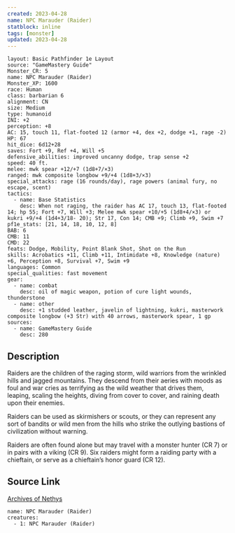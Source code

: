 ```yaml
---
created: 2023-04-28
name: NPC Marauder (Raider)
statblock: inline
tags: [monster]
updated: 2023-04-28
---
```

```statblock
layout: Basic Pathfinder 1e Layout
source: "GameMastery Guide"
Monster_CR: 5
name: NPC Marauder (Raider)
Monster_XP: 1600
race: Human
class: barbarian 6
alignment: CN
size: Medium
type: humanoid
INI: +2
perception: +8
AC: 15, touch 11, flat-footed 12 (armor +4, dex +2, dodge +1, rage -2)
HP: 67
hit_dice: 6d12+28
saves: Fort +9, Ref +4, Will +5
defensive_abilities: improved uncanny dodge, trap sense +2
speed: 40 ft.
melee: mwk spear +12/+7 (1d8+7/×3)
ranged: mwk composite longbow +9/+4 (1d8+3/×3)
special_attacks: rage (16 rounds/day), rage powers (animal fury, no escape, scent)
tactics:
  - name: Base Statistics
    desc: When not raging, the raider has AC 17, touch 13, flat-footed 14; hp 55; Fort +7, Will +3; Melee mwk spear +10/+5 (1d8+4/×3) or kukri +9/+4 (1d4+3/18- 20); Str 17, Con 14; CMB +9; Climb +9, Swim +7
pf1e_stats: [21, 14, 18, 10, 12, 8]
BAB: 6
CMB: 11
CMD: 22
feats: Dodge, Mobility, Point Blank Shot, Shot on the Run
skills: Acrobatics +11, Climb +11, Intimidate +8, Knowledge (nature) +6, Perception +8, Survival +7, Swim +9
languages: Common
special_qualities: fast movement
gear:
  - name: combat
    desc: oil of magic weapon, potion of cure light wounds, thunderstone
  - name: other
    desc: +1 studded leather, javelin of lightning, kukri, masterwork composite longbow (+3 Str) with 40 arrows, masterwork spear, 1 gp
sources:
  - name: GameMastery Guide
    desc: 280
```
## Description
Raiders are the children of the raging storm, wild warriors from the wrinkled hills and jagged mountains. They descend from their aeries with moods as foul and war cries as terrifying as the wild weather that drives them, leaping, scaling the heights, diving from cover to cover, and raining death upon their enemies.

Raiders can be used as skirmishers or scouts, or they can represent any sort of bandits or wild men from the hills who strike the outlying bastions of civilization without warning.

Raiders are often found alone but may travel with a monster hunter (CR 7) or in pairs with a viking (CR 9). Six raiders might form a raiding party with a chieftain, or serve as a chieftain’s honor guard (CR 12).
## Source Link
[Archives of Nethys](https://aonprd.com/NPCDisplay.aspx?ItemName=Marauder%20(Raider))
```encounter-table
name: NPC Marauder (Raider)
creatures:
  - 1: NPC Marauder (Raider)
```
